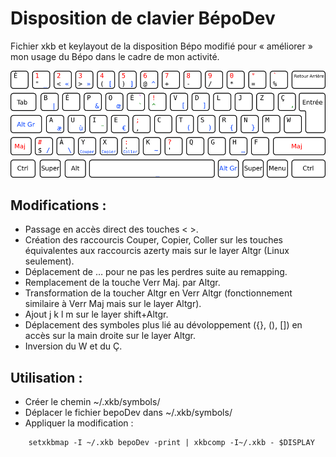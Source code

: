 Disposition de clavier BépoDev
==============================

Fichier xkb et keylayout de la disposition Bépo modifié pour « améliorer » mon usage du Bépo dans le cadre de mon activité.

![Disposition BépoDev](bepoDev-simplifiee.png)

Modifications :
--------------

- Passage en accès direct des touches < >.
- Création des raccourcis Couper, Copier, Coller sur les touches équivalentes aux raccourcis azerty mais sur le layer Altgr (Linux seulement).
- Déplacement de … pour ne pas les perdres suite au remapping.
- Remplacement de la touche Verr Maj. par Altgr.
- Transformation de la toucher Altgr en Verr Altgr (fonctionnement similaire à Verr Maj mais sur le layer Altgr).
- Ajout j k l m sur le layer shift+Altgr.
- Déplacement des symboles plus lié au dévoloppement ({}, (), []) en accès sur la main droite sur le layer Altgr.
- Inversion du W et du Ç.

Utilisation :
-------------

- Créer le chemin ~/.xkb/symbols/
- Déplacer le fichier bepoDev dans ~/.xkb/symbols/
- Appliquer la modification :

```
	setxkbmap -I ~/.xkb bepoDev -print | xkbcomp -I~/.xkb - $DISPLAY
```
